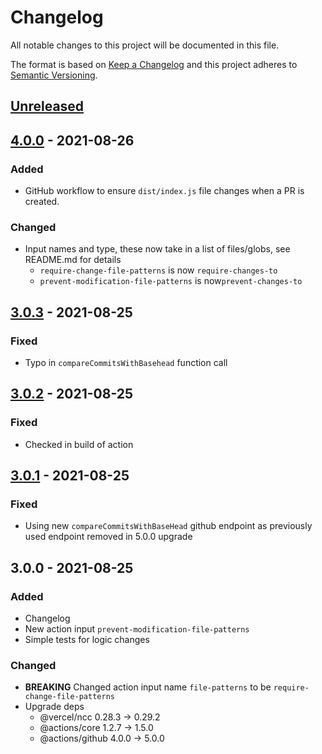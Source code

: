 # Changelog

All notable changes to this project will be documented in this file.

The format is based on [Keep a Changelog](http://keepachangelog.com/en/1.0.0/)
and this project adheres to [Semantic Versioning](http://semver.org/spec/v2.0.0.html).

## [Unreleased]

## [4.0.0] - 2021-08-26
### Added
- GitHub workflow to ensure `dist/index.js` file changes when a PR is created.

### Changed
- Input names and type, these now take in a list of files/globs, see README.md for details
  - `require-change-file-patterns` is now `require-changes-to`
  - `prevent-modification-file-patterns` is now`prevent-changes-to`

## [3.0.3] - 2021-08-25
### Fixed
- Typo in `compareCommitsWithBasehead` function call

## [3.0.2] - 2021-08-25
### Fixed
- Checked in build of action

## [3.0.1] - 2021-08-25
### Fixed
- Using new `compareCommitsWithBaseHead` github endpoint as previously used endpoint removed in 5.0.0 upgrade

## 3.0.0 - 2021-08-25
### Added
- Changelog
- New action input `prevent-modification-file-patterns`
- Simple tests for logic changes

### Changed
- **BREAKING** Changed action input name `file-patterns` to be `require-change-file-patterns`
- Upgrade deps
  - @vercel/ncc      0.28.3  →  0.29.2
  - @actions/core     1.2.7  →   1.5.0
  - @actions/github   4.0.0  →   5.0.0

[Unreleased]: https://github.com/syeutyu/validate-changed-files/compare/v4.0.0...HEAD
[4.0.0]: https://github.com/syeutyu/validate-changed-files/compare/v3.0.3...v4.0.0
[3.0.3]: https://github.com/syeutyu/validate-changed-files/compare/v3.0.2...v3.0.3
[3.0.2]: https://github.com/syeutyu/validate-changed-files/compare/v3.0.1...v3.0.2
[3.0.1]: https://github.com/syeutyu/validate-changed-files/compare/v3.0.0...v3.0.1
